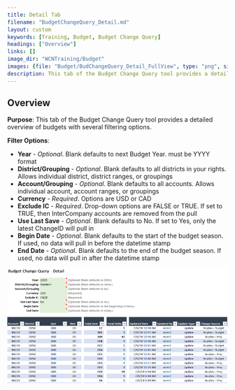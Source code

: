 ```yaml
---
title: Detail Tab
filename: "BudgetChangeQuery_Detail.md"
layout: custom
keywords: [Training, Budget, Budget Change Query]
headings: ["Overview"]
links: []
image_dir: "WCNTraining/Budget"
images: {file: "Budget/BudChangeQuery_Detail_FullView", type: "png", site: "", cat: "", sub: "", report: "", ribbon: "", config: ""}
description: This tab of the Budget Change Query tool provides a detailed overview of budgets with several filtering options.
---
```


## Overview

**Purpose**: This tab of the Budget Change Query tool provides a detailed overview of budgets with several filtering options.

**Filter Options**:

* **Year** - *Optional*. Blank defaults to next Budget Year. must be YYYY format
* **District/Grouping** - *Optional*. Blank defaults to all districts in your rights. Allows individual district, district ranges, or groupings
* **Account/Grouping** - *Optional*. Blank defaults to all accounts. Allows individual account, account ranges, or groupings
* **Currency** - *Required*. Options are USD or CAD
* **Exclude IC** - *Required*. Drop-down options are FALSE or TRUE. If set to TRUE, then InterCompany accounts are removed from the pull
* **Use Last Save** - *Optional*. Blank defaults to No. If set to Yes, only the latest ChangeID will pull in
* **Begin Date** - *Optional*. Blank defaults to the start of the budget season. If used, no data will pull in before the datetime stamp
* **End Date** - *Optional*. Blank defaults to the end of the budget season. If used, no data will pull in after the datetime stamp

![](/images/WCNTraining/Budget/BudChangeQuery_Detail_FullView.png)